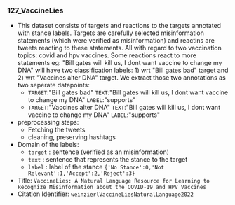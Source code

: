 ### 127_VaccineLies
- This dataset consists of targets and reactions to the targets annotated with stance labels. Targets are carefully selected misinformation statements (which were verified as misinformation) and reactins are tweets reacting to these statements. All with regard to two vaccination topics: covid and hpv vaccines. Some reactions react to more statements eg: "Bill gates will kill us, I dont want vaccine to change my DNA" will have two classification labels: 1) wrt "Bill gates bad" target and 2) wrt "Vaccines alter DNA" target. We extract those two annotations as two seperate datapoints:
  - `TARGET`:"Bill gates bad" `TEXT`:"Bill gates will kill us, I dont want vaccine to change my DNA" `LABEL`:"supports"
  - `TARGET`:"Vaccines alter DNA" `TEXT`:"Bill gates will kill us, I dont want vaccine to change my DNA" `LABEL`:"supports"
- preprocessing steps:
  - Fetching the tweets
  - cleaning, preserving hashtags
- Domain of the labels:
  - `target` : sentence (verified as an misinformation)
  - `text` : sentence that represents the stance to the target
  - `label` : label of the stance `{'No Stance':0,'Not Relevant':1,'Accept':2,'Reject':3}`
- Title: `VaccineLies: A Natural Language Resource for Learning to Recognize Misinformation about the COVID-19 and HPV Vaccines`
- Citation Identifier: `weinzierlVaccineLiesNaturalLanguage2022`